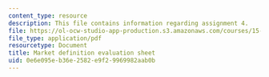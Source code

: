 ```yaml
---
content_type: resource
description: This file contains information regarding assignment 4.
file: https://ol-ocw-studio-app-production.s3.amazonaws.com/courses/15-390-new-enterprises-spring-2013/0e6e095eb36e2582e9f29969982aab0b_MIT15_390S13_assgn4sheet.pdf
file_type: application/pdf
resourcetype: Document
title: Market definition evaluation sheet
uid: 0e6e095e-b36e-2582-e9f2-9969982aab0b
---
```

